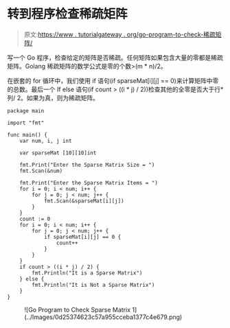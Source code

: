 # 转到程序检查稀疏矩阵

> 原文:[https://www . tutorialgateway . org/go-program-to-check-稀疏矩阵/](https://www.tutorialgateway.org/go-program-to-check-sparse-matrix/)

写一个 Go 程序，检查给定的矩阵是否稀疏。任何矩阵如果包含大量的零都是稀疏矩阵。Golang 稀疏矩阵的数学公式是零的个数>(m * n)/2。

在嵌套的 for 循环中，我们使用 if 语句(if sparseMat[i][j] == 0)来计算矩阵中零的总数。最后一个 If else 语句(if count > ((i * j) / 2))检查其他的全零是否大于行*列/ 2。如果为真，则为稀疏矩阵。

```
package main

import "fmt"

func main() {
    var num, i, j int

    var sparseMat [10][10]int

    fmt.Print("Enter the Sparse Matrix Size = ")
    fmt.Scan(&num)

    fmt.Print("Enter the Sparse Matrix Items = ")
    for i = 0; i < num; i++ {
        for j = 0; j < num; j++ {
            fmt.Scan(&sparseMat[i][j])
        }
    }
    count := 0
    for i = 0; i < num; i++ {
        for j = 0; j < num; j++ {
            if sparseMat[i][j] == 0 {
                count++
            }
        }
    }
    if count > ((i * j) / 2) {
        fmt.Println("It is a Sparse Matrix")
    } else {
        fmt.Println("It is Not a Sparse Matrix")
    }
}
```

<figure class="wp-block-image size-large">![Go Program to Check Sparse Matrix 1](../Images/0d25374623c57a955cceba1377c4e679.png)</figure>